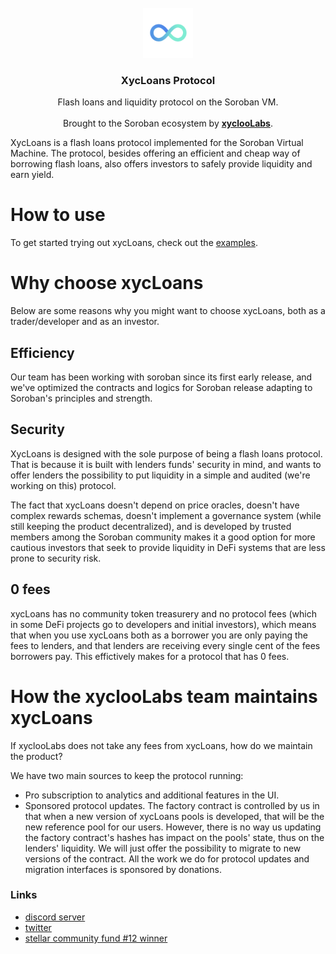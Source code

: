 <br />
<div align="center">
  <a href="https://xycloo.com/">
    <img src="./assets/logo.png" alt="Logo" width="80" height="80">
  </a>

  <h3 align="center">XycLoans Protocol</h3>

  <p align="center">
    Flash loans and liquidity protocol on the Soroban VM.
    <br />
    <br />
    Brought to the Soroban ecosystem by <a href="https://github.com/othneildrew/Best-README-Template"><strong>xyclooLabs</strong></a>.
    
  </p>
</div>


XycLoans is a flash loans protocol implemented for the Soroban Virtual Machine.
The protocol, besides offering an efficient and cheap way of borrowing flash loans, also offers investors to safely provide liquidity and earn yield. 

# How to use

To get started trying out xycLoans, check out the [examples](./examples/).

# Why choose xycLoans

Below are some reasons why you might want to choose xycLoans, both as a trader/developer and as an investor. 

## Efficiency

Our team has been working with soroban since its first early release, and we've optimized the contracts and logics for Soroban release adapting to Soroban's principles and strength.

## Security

XycLoans is designed with the sole purpose of being a flash loans protocol. That is because it is built with lenders funds' security in mind, and wants to offer lenders the possibility to put liquidity in a simple and audited (we're working on this) protocol. 

The fact that xycLoans doesn't depend on price oracles, doesn't have complex rewards schemas, doesn't implement a governance system (while still keeping the product decentralized), and is developed by trusted members among the Soroban community makes it a good option for more cautious investors that seek to provide liquidity in DeFi systems that are less prone to security risk.

## 0 fees
xycLoans has no community token treasurery and no protocol fees (which in some DeFi projects go to developers and initial investors), which means that when you use xycLoans both as a borrower you are only paying the fees to lenders, and that lenders are receiving every single cent of the fees borrowers pay. This effictively makes for a protocol that has 0 fees.

# How the xyclooLabs team maintains xycLoans

If xyclooLabs does not take any fees from xycLoans, how do we maintain the product?

We have two main sources to keep the protocol running:
- Pro subscription to analytics and additional features in the UI.
- Sponsored protocol updates. The factory contract is controlled by us in that when a new version of xycLoans pools is developed, that will be the new reference pool for our users. However, there is no way us updating the factory contract's hashes has impact on the pools' state, thus on the lenders' liquidity. We will just offer the possibility to migrate to new versions of the contract. All the work we do for protocol updates and migration interfaces is sponsored by donations. 

### Links
- [discord server](https://discord.com/invite/w7fBhSS34Q)
- [twitter](https://twitter.com/xyclooLabs)
- [stellar community fund #12 winner](https://communityfund.stellar.org/projects/xycloans-scf-12)


[stars-url]: https://github.com/xycloo/xycloans/stargazers
[contributors-url]: https://github.com/xycloo/xycloans/graphs/contributors
